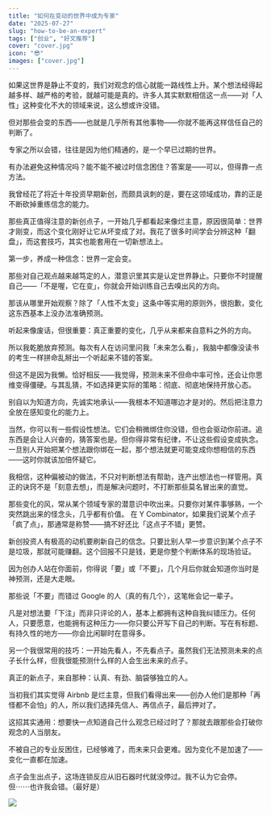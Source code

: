 ```yaml
---
title: "如何在变动的世界中成为专家"
date: "2025-07-27"
slug: "how-to-be-an-expert"
tags: ["创业", "好文推荐"]
cover: "cover.jpg"
icon: "😎"
images: ["cover.jpg"]
---
```

如果这世界是静止不变的，我们对观念的信心就能一路线性上升。某个想法经得起越多样、越严格的考验，就越可能是真的。许多人其实默默相信这一点——对「人性」这种变化不大的领域来说，这么想或许没错。



但对那些会变的东西——也就是几乎所有其他事物——你就不能再这样信任自己的判断了。



专家之所以会错，往往是因为他们精通的，是一个早已过期的世界。



有办法避免这种情况吗？能不能不被过时信念困住？答案是——可以，但得靠一点方法。



我曾经花了将近十年投资早期新创，而颇具讽刺的是，要在这领域成功，靠的正是不断砍掉重练信念的能力。



那些真正值得注意的新创点子，一开始几乎都看起来像烂主意，原因很简单：世界才刚变，而这个变化刚好让它从坏变成了对。我花了很多时间学会分辨这种「翻盘」，而这套技巧，其实也能套用在一切新想法上。



第一步，养成一种信念：世界一定会变。



那些对自己观点越来越笃定的人，潜意识里其实是认定世界静止。只要你不时提醒自己——「不是喔，它在变」，你就会开始训练自己去嗅出风的方向。



那该从哪里开始观察？除了「人性不太变」这条中等实用的原则外，很抱歉，变化这东西基本上没办法准确预测。



听起来像废话，但很重要：真正重要的变化，几乎从来都来自意料之外的方向。



所以我乾脆放弃预测。每次有人在访问里问我「未来怎么看」，我脑中都像没读书的考生一样拼命乱掰出一个听起来不错的答案。



但这不是因为我懒。恰好相反——我觉得，预测未来不但命中率可怜，还会让你思维变得僵硬。与其乱猜，不如选择更实际的策略：彻底、彻底地保持开放心态。



别自以为知道方向，先诚实地承认——我根本不知道哪边才是对的。然后把注意力全放在感知变化的能力上。



当然，你可以有一些假设性想法。它们会稍微绑住你没错，但也会驱动你前进。追东西是会让人兴奋的，猜答案也是。但你得非常有纪律，不让这些假设变成执念。
一旦别人开始把某个想法跟你绑在一起，那个想法就更可能变成你想相信的东西——这时你就该加倍怀疑它。



我相信，这种偏被动的做法，不只对判断想法有帮助，连产出想法也一样管用。真正的诀窍不是「刻意去想」，而是解决问题时，不打断那些莫名冒出来的直觉。



那些变化的风，常从某个领域专家的潜意识中吹出来。只要你对某件事够熟，一个突然跳出来的怪念头，几乎都有价值。
在 Y Combinator，如果我们说某个点子「疯了点」，那通常是称赞——搞不好还比「这点子不错」更赞。



新创投资人有极高的动机要刷新自己的信念。只要比别人早一步意识到某个点子不是垃圾，那就可能赚翻。这个回报不只是钱，更是你整个判断体系的现场验证。



因为创办人站在你面前，你得说「要」或「不要」，几个月后你就会知道你当时是神预测，还是大走眼。



那些说「不要」而错过 Google 的人（真的有几个），这笔帐会记一辈子。



凡是对想法要「下注」而非只评论的人，基本上都拥有这种自我纠错压力。任何人，只要愿意，也能拥有这种压力——你只要公开写下自己的判断。写在有标题、有持久性的地方——你会比闲聊时在意得多。



另一个我很常用的技巧：一开始先看人，不先看点子。虽然我们无法预测未来的点子长什么样，但我很能预测什么样的人会生出未来的点子。



真正的新点子，来自那种：认真、有劲、脑袋够独立的人。



当初我们其实觉得 Airbnb 是烂主意，但我们看得出来——创办人他们是那种「再怪都不会怕」的人，所以我们选择先信人、再信点子，最后押对了。



这招其实通用：想要快一点知道自己什么观念已经过时了？那就去跟那些会打破你观念的人当朋友。



不被自己的专业反困住，已经够难了，而未来只会更难。因为变化不是加速了——变化一直都在加速。



点子会生出点子，这场连锁反应从旧石器时代就没停过。我不认为它会停。
但⋯⋯也许我会错。（最好是）




![](https://prod-files-secure.s3.us-west-2.amazonaws.com/112d0858-5090-4d34-a606-b75eb8d65fd2/46476355-9cf3-4e99-9b7a-3531bc426380/1000202064.png?X-Amz-Algorithm=AWS4-HMAC-SHA256&X-Amz-Content-Sha256=UNSIGNED-PAYLOAD&X-Amz-Credential=ASIAZI2LB466QKIOUGSR%2F20251020%2Fus-west-2%2Fs3%2Faws4_request&X-Amz-Date=20251020T232914Z&X-Amz-Expires=3600&X-Amz-Security-Token=IQoJb3JpZ2luX2VjEE8aCXVzLXdlc3QtMiJIMEYCIQDyzHA8HJa584cDDSbh4mAYW6EsqdyZwWQDkDUncZmRwgIhALTXj9e5oZ%2FJkGM%2Fge1wLo0%2FNKhdDoeIXT2rS78pbylGKogECPf%2F%2F%2F%2F%2F%2F%2F%2F%2F%2FwEQABoMNjM3NDIzMTgzODA1IgyKMpCWaU3WfyfY9eUq3APEenH5V2XnAMf5V7cZKpy87a8a44PVMOrve95gL6M8lJOeb95U%2B9lNftdHklS7wQM0zyZ6e2xPuTCm74eAIsvzlyY1IE6orfeFHC8JzwFS9dglBvg1qPpKp%2Fz88yXm%2Bt4IA%2BsEXL8Q1hDeBhny2AlVIKF0DbTvSJdXEWXcDO79HuOrzDCnIigylkHwQ5teQUKudOOf2wvwCidkKVx2Wh9B%2FPOj%2Blm3lgyn6HETh%2FEEl9j6939CQbRvvqc2wtIhimERRIFkkymzZJWGxfK%2FX2qebcXHtdSgOo1q3i%2F%2BV%2FTpLslv%2F1NUu5rLR0qCMFQR2fn8mvn9Sj7OZ4dCAcpF5FKrbNVB1Q9s9mbI1uMxsfX446oDV1Quh0dwL7I1dwcMNb8C9UVkHzpCaB73dz6pvMM4QBmwP62rV%2BBDr6zINCyagsgkkQIOReqmquKOJingSVXiMRcy0fTmAXRoMKgfSu09aMjzCPlP1gDiFQeh96nEvyP3rlPBW3E4WeIX7poIlBbbS720oRgs3QEDr%2B2FZj0r58M%2B28l6i3QYJz1XqT0dXiNHdQrDW%2FMM8AuFVkeTZvNoOZ0HUfai0vLnIBxGOMGNwLdPQmLoy7s8EenKRCbosk1KzcXks7A8MXHI%2FzCb6trHBjqkAZlWU3TDZnucsBKnAofPBaI8etI4%2F4WnrZmHwZfeqZooKJyQZkdtaPMzbFsx8ViB7YNo6I2B6xGVDKg9TnCiF4dZj7TpG80QF6Dtr2tk6Nzf0DKNsQtglnzhO8bcNf0MAnbigdo1weRTEDzJOzZB9zkzh4yRbl%2BzT5%2FoqBKUn3S0Gbg934Wx4KAzmKAkfIWpxHkZMMqunabotT5AtTwVhnqUFPUI&X-Amz-Signature=3a2b768de563fdfcd3a5ffad41c3ff4264055aaa5f34b4267c9521142ce59c13&X-Amz-SignedHeaders=host&x-amz-checksum-mode=ENABLED&x-id=GetObject)

